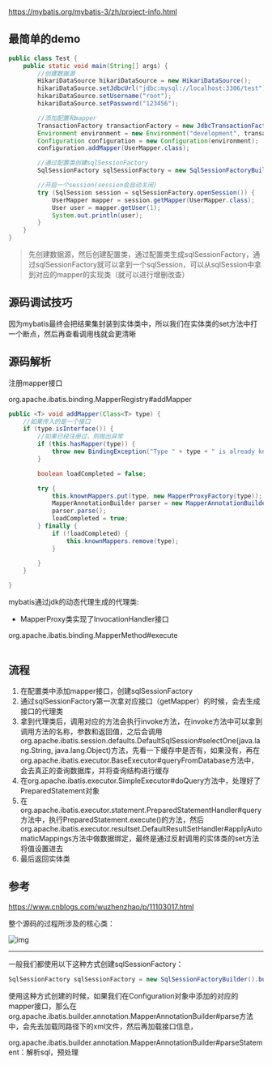 https://mybatis.org/mybatis-3/zh/project-info.html

## 最简单的demo

```java
public class Test {
    public static void main(String[] args) {
        //创建数据源
        HikariDataSource hikariDataSource = new HikariDataSource();
        hikariDataSource.setJdbcUrl("jdbc:mysql://localhost:3306/test");
        hikariDataSource.setUsername("root");
        hikariDataSource.setPassword("123456");

        //添加配置和mapper
        TransactionFactory transactionFactory = new JdbcTransactionFactory();
        Environment environment = new Environment("development", transactionFactory, hikariDataSource);
        Configuration configuration = new Configuration(environment);
        configuration.addMapper(UserMapper.class);

        //通过配置类创建sqlSessionFactory
        SqlSessionFactory sqlSessionFactory = new SqlSessionFactoryBuilder().build(configuration);

        //开启一个session(session会自动关闭)
        try (SqlSession session = sqlSessionFactory.openSession()) {
            UserMapper mapper = session.getMapper(UserMapper.class);
            User user = mapper.getUser(1);
            System.out.println(user);
        }
    }
}
```

> 先创建数据源，然后创建配置类，通过配置类生成sqlSessionFactory，通过sqlSessionFactory就可以拿到一个sqlSession，可以从sqlSession中拿到对应的mapper的实现类（就可以进行增删改查）

## 源码调试技巧

因为mybatis最终会把结果集封装到实体类中，所以我们在实体类的set方法中打一个断点，然后再查看调用栈就会更清晰



## 源码解析

注册mapper接口

org.apache.ibatis.binding.MapperRegistry#addMapper

```java
public <T> void addMapper(Class<T> type) {
	//如果传入的是一个接口
    if (type.isInterface()) {
        //如果已经注册过，则抛出异常
        if (this.hasMapper(type)) {
            throw new BindingException("Type " + type + " is already known to the MapperRegistry.");
        }

        boolean loadCompleted = false;

        try {
            this.knownMappers.put(type, new MapperProxyFactory(type));
            MapperAnnotationBuilder parser = new MapperAnnotationBuilder(this.config, type);
            parser.parse();
            loadCompleted = true;
        } finally {
            if (!loadCompleted) {
                this.knownMappers.remove(type);
            }

        }
    }

}
```



mybatis通过jdk的动态代理生成的代理类:

- MapperProxy类实现了InvocationHandler接口





org.apache.ibatis.binding.MapperMethod#execute

```java

```

## 流程

1. 在配置类中添加mapper接口，创建sqlSessionFactory
2. 通过sqlSessionFactory第一次拿对应接口（getMapper）的时候，会去生成接口的代理类
3. 拿到代理类后，调用对应的方法会执行invoke方法，在invoke方法中可以拿到调用方法的名称，参数和返回值，之后会调用org.apache.ibatis.session.defaults.DefaultSqlSession#selectOne(java.lang.String, java.lang.Object)方法，先看一下缓存中是否有，如果没有，再在org.apache.ibatis.executor.BaseExecutor#queryFromDatabase方法中，会去真正的查询数据库，并将查询结构进行缓存
4. 在org.apache.ibatis.executor.SimpleExecutor#doQuery方法中，处理好了PreparedStatement对象
5. 在org.apache.ibatis.executor.statement.PreparedStatementHandler#query方法中，执行PreparedStatement.execute()的方法，然后org.apache.ibatis.executor.resultset.DefaultResultSetHandler#applyAutomaticMappings方法中做数据绑定，最终是通过反射调用的实体类的set方法将值设置进去
6. 最后返回实体类

## 参考

https://www.cnblogs.com/wuzhenzhao/p/11103017.html

整个源码的过程所涉及的核心类： 

![img](D:\note\.img\1383365-20190702152319339-1998015172.png)



---

一般我们都使用以下这种方式创建sqlSessionFactory：

```java
SqlSessionFactory sqlSessionFactory = new SqlSessionFactoryBuilder().build(configuration);
```

使用这种方式创建的时候，如果我们在Configuration对象中添加的对应的mapper接口，那么在org.apache.ibatis.builder.annotation.MapperAnnotationBuilder#parse方法中，会先去加载同路径下的xml文件，然后再加载接口信息，





org.apache.ibatis.builder.annotation.MapperAnnotationBuilder#parseStatement：解析sql，预处理
